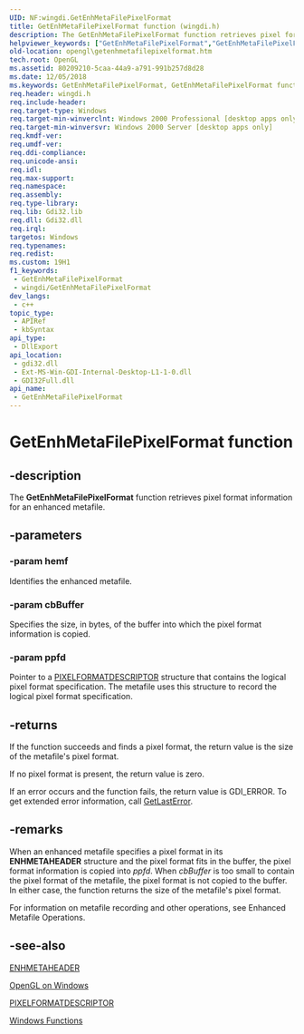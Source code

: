 ```yaml
---
UID: NF:wingdi.GetEnhMetaFilePixelFormat
title: GetEnhMetaFilePixelFormat function (wingdi.h)
description: The GetEnhMetaFilePixelFormat function retrieves pixel format information for an enhanced metafile.
helpviewer_keywords: ["GetEnhMetaFilePixelFormat","GetEnhMetaFilePixelFormat function [OpenGL]","_ogl_GetEnhMetaFilePixelFormat","opengl.getenhmetafilepixelformat","wingdi/GetEnhMetaFilePixelFormat"]
old-location: opengl\getenhmetafilepixelformat.htm
tech.root: OpenGL
ms.assetid: 80209210-5caa-44a9-a791-991b257d8d28
ms.date: 12/05/2018
ms.keywords: GetEnhMetaFilePixelFormat, GetEnhMetaFilePixelFormat function [OpenGL], _ogl_GetEnhMetaFilePixelFormat, opengl.getenhmetafilepixelformat, wingdi/GetEnhMetaFilePixelFormat
req.header: wingdi.h
req.include-header: 
req.target-type: Windows
req.target-min-winverclnt: Windows 2000 Professional [desktop apps only]
req.target-min-winversvr: Windows 2000 Server [desktop apps only]
req.kmdf-ver: 
req.umdf-ver: 
req.ddi-compliance: 
req.unicode-ansi: 
req.idl: 
req.max-support: 
req.namespace: 
req.assembly: 
req.type-library: 
req.lib: Gdi32.lib
req.dll: Gdi32.dll
req.irql: 
targetos: Windows
req.typenames: 
req.redist: 
ms.custom: 19H1
f1_keywords:
 - GetEnhMetaFilePixelFormat
 - wingdi/GetEnhMetaFilePixelFormat
dev_langs:
 - c++
topic_type:
 - APIRef
 - kbSyntax
api_type:
 - DllExport
api_location:
 - gdi32.dll
 - Ext-MS-Win-GDI-Internal-Desktop-L1-1-0.dll
 - GDI32Full.dll
api_name:
 - GetEnhMetaFilePixelFormat
---
```


# GetEnhMetaFilePixelFormat function


## -description

The <b>GetEnhMetaFilePixelFormat</b> function retrieves pixel format information for an enhanced metafile.

## -parameters

### -param hemf

Identifies the enhanced metafile.

### -param cbBuffer

Specifies the size, in bytes, of the buffer into which the pixel format information is copied.

### -param ppfd

Pointer to a <a href="https://docs.microsoft.com/windows/desktop/api/wingdi/ns-wingdi-pixelformatdescriptor">PIXELFORMATDESCRIPTOR</a> structure that contains the logical pixel format specification. The metafile uses this structure to record the logical pixel format specification.

## -returns

If the function succeeds and finds a pixel format, the return value is the size of the metafile's pixel format.

If no pixel format is present, the return value is zero.

If an error occurs and the function fails, the return value is GDI_ERROR. To get extended error information, call <a href="https://docs.microsoft.com/windows/desktop/api/errhandlingapi/nf-errhandlingapi-getlasterror">GetLastError</a>.

## -remarks

When an enhanced metafile specifies a pixel format in its <b>ENHMETAHEADER</b> structure and the pixel format fits in the buffer, the pixel format information is copied into <i>ppfd</i>. When <i>cbBuffer</i> is too small to contain the pixel format of the metafile, the pixel format is not copied to the buffer. In either case, the function returns the size of the metafile's pixel format.

For information on metafile recording and other operations, see Enhanced Metafile Operations.

## -see-also

<a href="https://docs.microsoft.com/windows/desktop/api/wingdi/ns-wingdi-enhmetaheader">ENHMETAHEADER</a>



<a href="https://docs.microsoft.com/windows/desktop/OpenGL/opengl-on-windows-nt--windows-2000--and-windows-95-98">OpenGL on Windows</a>



<a href="https://docs.microsoft.com/windows/desktop/api/wingdi/ns-wingdi-pixelformatdescriptor">PIXELFORMATDESCRIPTOR</a>



<a href="https://docs.microsoft.com/windows/desktop/OpenGL/win32-functions">Windows Functions</a>

